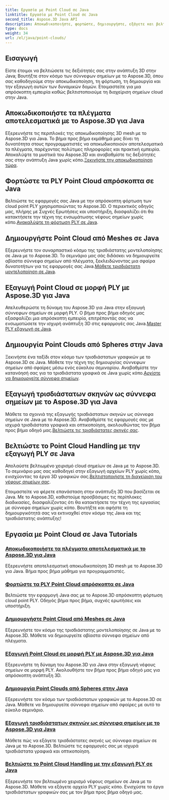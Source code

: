 ```yaml
---
title: Εργασία με Point Cloud σε Java
linktitle: Εργασία με Point Cloud σε Java
second_title: Aspose.3D Java API
description: Αποκωδικοποιήστε, φορτώστε, δημιουργήστε, εξάγετε και βελτιστοποιήστε τα σύννεφα σημείων στην Java χωρίς κόπο με μαθήματα Aspose.3D. Βελτιώστε τις δεξιότητές σας στην ανάπτυξη 3D βήμα προς βήμα.
type: docs
weight: 34
url: /el/java/point-clouds/
---
```


## Εισαγωγή

Είστε έτοιμοι να βελτιώσετε τις δεξιότητές σας στην ανάπτυξη 3D στην Java; Βουτήξτε στον κόσμο των σύννεφων σημείων με το Aspose.3D, όπου σας καθοδηγούμε στην αποκωδικοποίηση, τη φόρτωση, τη δημιουργία και την εξαγωγή αυτών των δυναμικών δομών. Ετοιμαστείτε για μια απρόσκοπτη εμπειρία καθώς βελτιστοποιούμε τη διαχείριση σημείων cloud στην Java.

## Αποκωδικοποιήστε τα πλέγματα αποτελεσματικά με το Aspose.3D για Java
 Εξερευνήστε τις περιπλοκές της αποκωδικοποίησης 3D mesh με το Aspose.3D για Java. Το βήμα προς βήμα εκμάθημά μας δίνει τη δυνατότητα στους προγραμματιστές να αποκωδικοποιούν αποτελεσματικά τα πλέγματα, παρέχοντας πολύτιμες πληροφορίες και πρακτική εμπειρία. Αποκαλύψτε τα μυστικά του Aspose.3D και αναβαθμίστε τις δεξιότητές σας στην ανάπτυξη Java χωρίς κόπο.[Ξεκινήστε την αποκωδικοποίηση τώρα](./decode-meshes-java/).

## Φορτώστε τα PLY Point Cloud απρόσκοπτα σε Java
 Βελτιώστε τις εφαρμογές σας Java με την απρόσκοπτη φόρτωση των cloud point PLY χρησιμοποιώντας το Aspose.3D. Ο περιεκτικός οδηγός μας, πλήρης με Συχνές Ερωτήσεις και υποστήριξη, διασφαλίζει ότι θα κατακτήσετε την τέχνη της ενσωμάτωσης νέφους σημείων χωρίς κόπο.[Ανακαλύψτε τη φόρτωση PLY σε Java](./load-ply-point-clouds-java/).

## Δημιουργήστε Point Cloud από Meshes σε Java
Εξερευνήστε τον συναρπαστικό κόσμο της τρισδιάστατης μοντελοποίησης σε Java με το Aspose.3D. Το σεμινάριο μας σάς διδάσκει να δημιουργείτε αβίαστα σύννεφα σημείων από πλέγματα, ξεκλειδώνοντας μια σφαίρα δυνατοτήτων για τις εφαρμογές σας Java.[Μάθετε τρισδιάστατη μοντελοποίηση σε Java](./create-point-clouds-java/).

## Εξαγωγή Point Cloud σε μορφή PLY με Aspose.3D για Java
 Απελευθερώστε τη δύναμη του Aspose.3D για Java στην εξαγωγή σύννεφων σημείων σε μορφή PLY. Ο βήμα προς βήμα οδηγός μας εξασφαλίζει μια απρόσκοπτη εμπειρία, επιτρέποντάς σας να ενσωματώσετε την ισχυρή ανάπτυξη 3D στις εφαρμογές σας Java.[Master PLY εξαγωγή σε Java](./export-point-clouds-ply-java/).

## Δημιουργία Point Clouds από Spheres στην Java
 Ξεκινήστε ένα ταξίδι στον κόσμο των τρισδιάστατων γραφικών με το Aspose.3D σε Java. Μάθετε την τέχνη της δημιουργίας σύννεφων σημείων από σφαίρες μέσω ενός εύκολου σεμιναρίου. Αναβαθμίστε την κατανόησή σας για τα τρισδιάστατα γραφικά σε Java χωρίς κόπο.[Αρχίστε να δημιουργείτε σύννεφα σημείων](./generate-point-clouds-spheres-java/).

## Εξαγωγή τρισδιάστατων σκηνών ως σύννεφα σημείων με το Aspose.3D για Java
Μάθετε τα σχοινιά της εξαγωγής τρισδιάστατων σκηνών ως σύννεφα σημείων σε Java με το Aspose.3D. Αναβαθμίστε τις εφαρμογές σας με ισχυρά τρισδιάστατα γραφικά και οπτικοποίηση, ακολουθώντας τον βήμα προς βήμα οδηγό μας.[Βελτιώστε τις τρισδιάστατες σκηνές σας](./export-3d-scenes-point-clouds-java/).

## Βελτιώστε το Point Cloud Handling με την εξαγωγή PLY σε Java
 Απολαύστε βελτιωμένο χειρισμό cloud σημείων σε Java με το Aspose.3D. Το σεμινάριο μας σας καθοδηγεί στην εξαγωγή αρχείων PLY χωρίς κόπο, ενισχύοντας τα έργα 3D γραφικών σας.[Βελτιστοποιήστε τη διαχείριση του νέφους σημείων σας](./ply-export-point-clouds-java/).

Ετοιμαστείτε να φέρετε επανάσταση στην ανάπτυξη 3D που βασίζεται σε Java. Με το Aspose.3D, καθιστούμε προσβάσιμες τις περίπλοκες διαδικασίες, διασφαλίζοντας ότι θα κατακτήσετε την τέχνη της εργασίας με σύννεφα σημείων χωρίς κόπο. Βουτήξτε και αφήστε τη δημιουργικότητά σας να εκτιναχθεί στον κόσμο της Java και της τρισδιάστατης ανάπτυξης!
## Εργασία με Point Cloud σε Java Tutorials
### [Αποκωδικοποιήστε τα πλέγματα αποτελεσματικά με το Aspose.3D για Java](./decode-meshes-java/)
Εξερευνήστε αποτελεσματική αποκωδικοποίηση 3D mesh με το Aspose.3D για Java. Βήμα προς βήμα μάθημα για προγραμματιστές.
### [Φορτώστε τα PLY Point Cloud απρόσκοπτα σε Java](./load-ply-point-clouds-java/)
Βελτιώστε την εφαρμογή Java σας με το Aspose.3D απρόσκοπτη φόρτωση cloud point PLY. Οδηγός βήμα προς βήμα, συχνές ερωτήσεις και υποστήριξη.
### [Δημιουργήστε Point Cloud από Meshes σε Java](./create-point-clouds-java/)
Εξερευνήστε τον κόσμο της τρισδιάστατης μοντελοποίησης σε Java με το Aspose.3D. Μάθετε να δημιουργείτε αβίαστα σύννεφα σημείων από πλέγματα.
### [Εξαγωγή Point Cloud σε μορφή PLY με Aspose.3D για Java](./export-point-clouds-ply-java/)
Εξερευνήστε τη δύναμη του Aspose.3D για Java στην εξαγωγή νέφους σημείων σε μορφή PLY. Ακολουθήστε τον βήμα προς βήμα οδηγό μας για απρόσκοπτη ανάπτυξη 3D.
### [Δημιουργία Point Clouds από Spheres στην Java](./generate-point-clouds-spheres-java/)
Εξερευνήστε τον κόσμο των τρισδιάστατων γραφικών με το Aspose.3D σε Java. Μάθετε να δημιουργείτε σύννεφα σημείων από σφαίρες με αυτό το εύκολο σεμινάριο.
### [Εξαγωγή τρισδιάστατων σκηνών ως σύννεφα σημείων με το Aspose.3D για Java](./export-3d-scenes-point-clouds-java/)
Μάθετε πώς να εξάγετε τρισδιάστατες σκηνές ως σύννεφα σημείων σε Java με το Aspose.3D. Βελτιώστε τις εφαρμογές σας με ισχυρά τρισδιάστατα γραφικά και οπτικοποίηση.
### [Βελτιώστε το Point Cloud Handling με την εξαγωγή PLY σε Java](./ply-export-point-clouds-java/)
Εξερευνήστε τον βελτιωμένο χειρισμό νέφους σημείων σε Java με το Aspose.3D. Μάθετε να εξάγετε αρχεία PLY χωρίς κόπο. Ενισχύστε τα έργα τρισδιάστατων γραφικών σας με τον βήμα προς βήμα οδηγό μας.